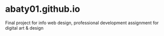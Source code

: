 # abaty01.github.io
Final project for info web design, professional development assignment for digital art &amp; design
